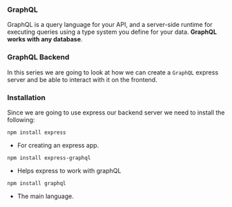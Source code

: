 ### GraphQL

GraphQL is a query language for your API, and a server-side runtime for executing queries using a type system you define for your data. **GraphQL works with any database**.

### GraphQL Backend

In this series we are going to look at how we can create a `GraphQL` express server and be able to interact with it on the frontend.

### Installation

Since we are going to use express our backend server we need to install the following:

```shell
npm install express
```

- For creating an express app.

```shell
npm install express-graphql
```

- Helps express to work with graphQL

```shell
npm install graphql
```

- The main language.
